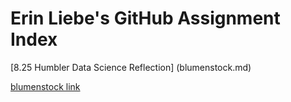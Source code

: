 # Erin Liebe's GitHub Assignment Index

[8.25 Humbler Data Science Reflection] (blumenstock.md)

[blumenstock link](blumenstock.md)



